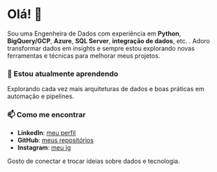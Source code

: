 # Olá! 👋

Sou uma Engenheira de Dados com experiência em **Python**, **BigQuery/GCP**, **Azure**, **SQL Server**, **integração de dados**, etc. . Adoro transformar dados em insights e sempre estou explorando novas ferramentas e técnicas para melhorar meus projetos.

### 🌱 Estou atualmente aprendendo
Explorando cada vez mais arquiteturas de dados e boas práticas em automação e pipelines.

### 📫 Como me encontrar
- **LinkedIn**: [meu perfil](https://www.linkedin.com/in/brendaleiteengenheiradedados/)
- **GitHub**: [meus repositórios](https://github.com/bitwoman)
- **Instagram**: [meu ig](https://www.instagram.com/bitwoman_/)

Gosto de conectar e trocar ideias sobre dados e tecnologia.
